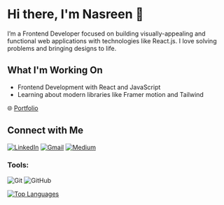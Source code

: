 # Hi there, I'm Nasreen 👋

I’m a Frontend Developer focused on building visually-appealing and functional web applications with technologies like React.js. I love solving problems and bringing designs to life.

## What I'm Working On
- Frontend Development with React and JavaScript
- Learning about modern libraries like Framer motion and Tailwind

🌐 [Portfolio](https://nasreen.vercel.app/)

## Connect with Me

[![LinkedIn](https://img.shields.io/badge/-LinkedIn-blue?style=flat-square&logo=Linkedin&logoColor=white)](https://linkedin.com/in/nasreen429)
[![Gmail](https://img.shields.io/badge/-Gmail-red?style=flat-square&logo=gmail&logoColor=white)](mailto:nasreenmalik429@gmail.com)
[![Medium](https://img.shields.io/badge/-Medium-black?style=flat-square&logo=Medium&logoColor=white)](https://medium.com/@nasreenmalik429)


### Tools:
![Git](https://img.shields.io/badge/-Git-F05032?style=flat-square&logo=git&logoColor=white) 
![GitHub](https://img.shields.io/badge/-GitHub-181717?style=flat-square&logo=github&logoColor=white)

[![Top Languages](https://github-readme-stats.vercel.app/api/top-langs/?username=Nasreen027&layout=compact&theme=radical)](https://github.com/Nasreen027/github-readme-stats)


